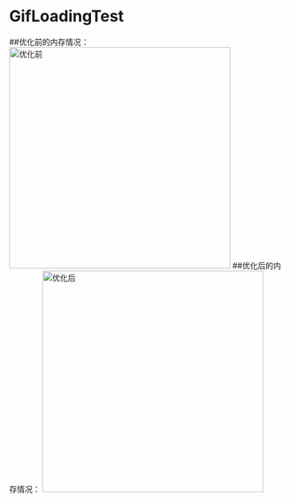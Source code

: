 # GifLoadingTest
##优化前的内存情况：
<img src="https://github.com/wangxuewen/GifLoadingTest/blob/master/GifLoadingTest/Resource/%E4%BC%98%E5%8C%96%E5%89%8D.gif" width="400" alt="优化前">
##优化后的内存情况：
<img src="https://github.com/wangxuewen/GifLoadingTest/blob/master/GifLoadingTest/Resource/%E4%BC%98%E5%8C%96%E5%90%8E.gif" width="400" alt="优化后">

